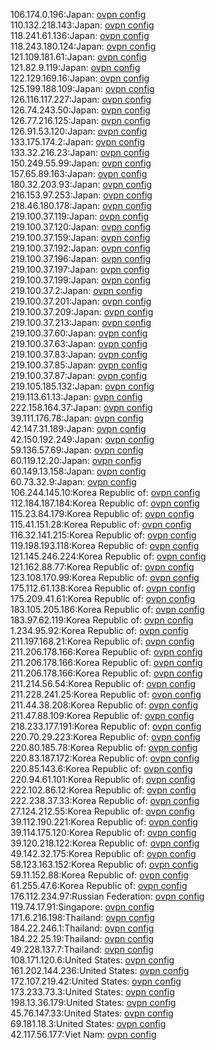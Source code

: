 106.174.0.196:Japan: [ovpn config](vpn/106_174_0_196.ovpn)  
110.132.218.143:Japan: [ovpn config](vpn/110_132_218_143.ovpn)  
118.241.61.136:Japan: [ovpn config](vpn/118_241_61_136.ovpn)  
118.243.180.124:Japan: [ovpn config](vpn/118_243_180_124.ovpn)  
121.109.181.61:Japan: [ovpn config](vpn/121_109_181_61.ovpn)  
121.82.9.119:Japan: [ovpn config](vpn/121_82_9_119.ovpn)  
122.129.169.16:Japan: [ovpn config](vpn/122_129_169_16.ovpn)  
125.199.188.109:Japan: [ovpn config](vpn/125_199_188_109.ovpn)  
126.116.117.227:Japan: [ovpn config](vpn/126_116_117_227.ovpn)  
126.74.243.50:Japan: [ovpn config](vpn/126_74_243_50.ovpn)  
126.77.216.125:Japan: [ovpn config](vpn/126_77_216_125.ovpn)  
126.91.53.120:Japan: [ovpn config](vpn/126_91_53_120.ovpn)  
133.175.174.2:Japan: [ovpn config](vpn/133_175_174_2.ovpn)  
133.32.216.23:Japan: [ovpn config](vpn/133_32_216_23.ovpn)  
150.249.55.99:Japan: [ovpn config](vpn/150_249_55_99.ovpn)  
157.65.89.163:Japan: [ovpn config](vpn/157_65_89_163.ovpn)  
180.32.203.93:Japan: [ovpn config](vpn/180_32_203_93.ovpn)  
216.153.97.253:Japan: [ovpn config](vpn/216_153_97_253.ovpn)  
218.46.180.178:Japan: [ovpn config](vpn/218_46_180_178.ovpn)  
219.100.37.119:Japan: [ovpn config](vpn/219_100_37_119.ovpn)  
219.100.37.120:Japan: [ovpn config](vpn/219_100_37_120.ovpn)  
219.100.37.159:Japan: [ovpn config](vpn/219_100_37_159.ovpn)  
219.100.37.192:Japan: [ovpn config](vpn/219_100_37_192.ovpn)  
219.100.37.196:Japan: [ovpn config](vpn/219_100_37_196.ovpn)  
219.100.37.197:Japan: [ovpn config](vpn/219_100_37_197.ovpn)  
219.100.37.199:Japan: [ovpn config](vpn/219_100_37_199.ovpn)  
219.100.37.2:Japan: [ovpn config](vpn/219_100_37_2.ovpn)  
219.100.37.201:Japan: [ovpn config](vpn/219_100_37_201.ovpn)  
219.100.37.209:Japan: [ovpn config](vpn/219_100_37_209.ovpn)  
219.100.37.213:Japan: [ovpn config](vpn/219_100_37_213.ovpn)  
219.100.37.60:Japan: [ovpn config](vpn/219_100_37_60.ovpn)  
219.100.37.63:Japan: [ovpn config](vpn/219_100_37_63.ovpn)  
219.100.37.83:Japan: [ovpn config](vpn/219_100_37_83.ovpn)  
219.100.37.85:Japan: [ovpn config](vpn/219_100_37_85.ovpn)  
219.100.37.87:Japan: [ovpn config](vpn/219_100_37_87.ovpn)  
219.105.185.132:Japan: [ovpn config](vpn/219_105_185_132.ovpn)  
219.113.61.13:Japan: [ovpn config](vpn/219_113_61_13.ovpn)  
222.158.164.37:Japan: [ovpn config](vpn/222_158_164_37.ovpn)  
39.111.176.78:Japan: [ovpn config](vpn/39_111_176_78.ovpn)  
42.147.31.189:Japan: [ovpn config](vpn/42_147_31_189.ovpn)  
42.150.192.249:Japan: [ovpn config](vpn/42_150_192_249.ovpn)  
59.136.57.69:Japan: [ovpn config](vpn/59_136_57_69.ovpn)  
60.119.12.20:Japan: [ovpn config](vpn/60_119_12_20.ovpn)  
60.149.13.158:Japan: [ovpn config](vpn/60_149_13_158.ovpn)  
60.73.32.9:Japan: [ovpn config](vpn/60_73_32_9.ovpn)  
106.244.145.10:Korea Republic of: [ovpn config](vpn/106_244_145_10.ovpn)  
112.184.187.184:Korea Republic of: [ovpn config](vpn/112_184_187_184.ovpn)  
115.23.84.179:Korea Republic of: [ovpn config](vpn/115_23_84_179.ovpn)  
115.41.151.28:Korea Republic of: [ovpn config](vpn/115_41_151_28.ovpn)  
116.32.141.215:Korea Republic of: [ovpn config](vpn/116_32_141_215.ovpn)  
119.198.193.118:Korea Republic of: [ovpn config](vpn/119_198_193_118.ovpn)  
121.145.246.224:Korea Republic of: [ovpn config](vpn/121_145_246_224.ovpn)  
121.162.88.77:Korea Republic of: [ovpn config](vpn/121_162_88_77.ovpn)  
123.108.170.99:Korea Republic of: [ovpn config](vpn/123_108_170_99.ovpn)  
175.112.61.138:Korea Republic of: [ovpn config](vpn/175_112_61_138.ovpn)  
175.209.41.61:Korea Republic of: [ovpn config](vpn/175_209_41_61.ovpn)  
183.105.205.186:Korea Republic of: [ovpn config](vpn/183_105_205_186.ovpn)  
183.97.62.119:Korea Republic of: [ovpn config](vpn/183_97_62_119.ovpn)  
1.234.95.92:Korea Republic of: [ovpn config](vpn/1_234_95_92.ovpn)  
211.197.168.21:Korea Republic of: [ovpn config](vpn/211_197_168_21.ovpn)  
211.206.178.166:Korea Republic of: [ovpn config](vpn/211_206_178_166.ovpn)  
211.206.178.166:Korea Republic of: [ovpn config](vpn/211_206_178_166.ovpn)  
211.206.178.166:Korea Republic of: [ovpn config](vpn/211_206_178_166.ovpn)  
211.214.56.54:Korea Republic of: [ovpn config](vpn/211_214_56_54.ovpn)  
211.228.241.25:Korea Republic of: [ovpn config](vpn/211_228_241_25.ovpn)  
211.44.38.208:Korea Republic of: [ovpn config](vpn/211_44_38_208.ovpn)  
211.47.88.109:Korea Republic of: [ovpn config](vpn/211_47_88_109.ovpn)  
218.233.177.191:Korea Republic of: [ovpn config](vpn/218_233_177_191.ovpn)  
220.70.29.223:Korea Republic of: [ovpn config](vpn/220_70_29_223.ovpn)  
220.80.185.78:Korea Republic of: [ovpn config](vpn/220_80_185_78.ovpn)  
220.83.187.172:Korea Republic of: [ovpn config](vpn/220_83_187_172.ovpn)  
220.85.143.6:Korea Republic of: [ovpn config](vpn/220_85_143_6.ovpn)  
220.94.61.101:Korea Republic of: [ovpn config](vpn/220_94_61_101.ovpn)  
222.102.86.12:Korea Republic of: [ovpn config](vpn/222_102_86_12.ovpn)  
222.238.37.33:Korea Republic of: [ovpn config](vpn/222_238_37_33.ovpn)  
27.124.212.55:Korea Republic of: [ovpn config](vpn/27_124_212_55.ovpn)  
39.112.190.221:Korea Republic of: [ovpn config](vpn/39_112_190_221.ovpn)  
39.114.175.120:Korea Republic of: [ovpn config](vpn/39_114_175_120.ovpn)  
39.120.218.122:Korea Republic of: [ovpn config](vpn/39_120_218_122.ovpn)  
49.142.32.175:Korea Republic of: [ovpn config](vpn/49_142_32_175.ovpn)  
58.123.163.152:Korea Republic of: [ovpn config](vpn/58_123_163_152.ovpn)  
59.11.152.88:Korea Republic of: [ovpn config](vpn/59_11_152_88.ovpn)  
61.255.47.6:Korea Republic of: [ovpn config](vpn/61_255_47_6.ovpn)  
176.112.234.97:Russian Federation: [ovpn config](vpn/176_112_234_97.ovpn)  
119.74.17.91:Singapore: [ovpn config](vpn/119_74_17_91.ovpn)  
171.6.216.198:Thailand: [ovpn config](vpn/171_6_216_198.ovpn)  
184.22.246.1:Thailand: [ovpn config](vpn/184_22_246_1.ovpn)  
184.22.25.19:Thailand: [ovpn config](vpn/184_22_25_19.ovpn)  
49.228.137.7:Thailand: [ovpn config](vpn/49_228_137_7.ovpn)  
108.171.120.6:United States: [ovpn config](vpn/108_171_120_6.ovpn)  
161.202.144.236:United States: [ovpn config](vpn/161_202_144_236.ovpn)  
172.107.219.42:United States: [ovpn config](vpn/172_107_219_42.ovpn)  
173.233.73.3:United States: [ovpn config](vpn/173_233_73_3.ovpn)  
198.13.36.179:United States: [ovpn config](vpn/198_13_36_179.ovpn)  
45.76.147.33:United States: [ovpn config](vpn/45_76_147_33.ovpn)  
69.181.18.3:United States: [ovpn config](vpn/69_181_18_3.ovpn)  
42.117.56.177:Viet Nam: [ovpn config](vpn/42_117_56_177.ovpn)  
